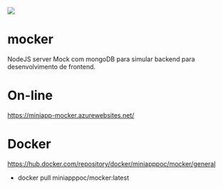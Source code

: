 <p aling="center">
   
  <img src="https://img.shields.io/badge/mocker-0.0.1-blue" />
  
</p>

# mocker

NodeJS server Mock com mongoDB para simular backend para desenvolvimento de frontend.


# On-line
https://miniapp-mocker.azurewebsites.net/

# Docker

https://hub.docker.com/repository/docker/miniapppoc/mocker/general

* docker pull miniapppoc/mocker:latest
